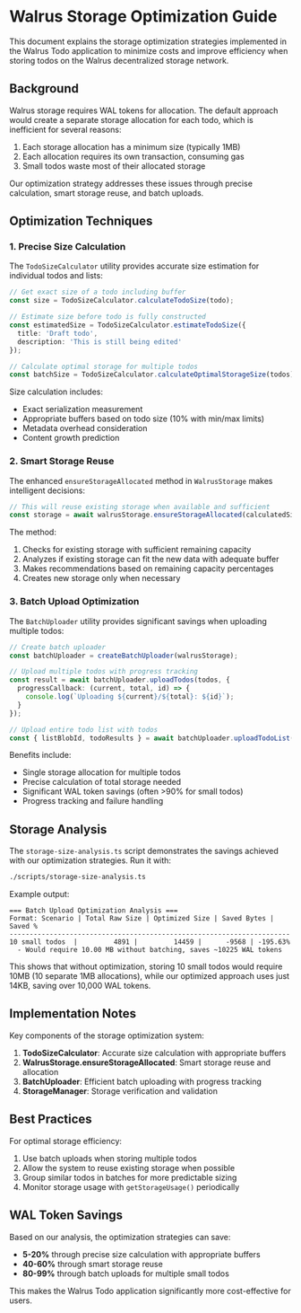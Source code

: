 # Walrus Storage Optimization Guide

This document explains the storage optimization strategies implemented in the Walrus Todo application to minimize costs and improve efficiency when storing todos on the Walrus decentralized storage network.

## Background

Walrus storage requires WAL tokens for allocation. The default approach would create a separate storage allocation for each todo, which is inefficient for several reasons:

1. Each storage allocation has a minimum size (typically 1MB)
2. Each allocation requires its own transaction, consuming gas
3. Small todos waste most of their allocated storage

Our optimization strategy addresses these issues through precise calculation, smart storage reuse, and batch uploads.

## Optimization Techniques

### 1. Precise Size Calculation

The `TodoSizeCalculator` utility provides accurate size estimation for individual todos and lists:

```typescript
// Get exact size of a todo including buffer
const size = TodoSizeCalculator.calculateTodoSize(todo);

// Estimate size before todo is fully constructed
const estimatedSize = TodoSizeCalculator.estimateTodoSize({ 
  title: 'Draft todo',
  description: 'This is still being edited'
});

// Calculate optimal storage for multiple todos
const batchSize = TodoSizeCalculator.calculateOptimalStorageSize(todos);
```

Size calculation includes:
- Exact serialization measurement
- Appropriate buffers based on todo size (10% with min/max limits)
- Metadata overhead consideration
- Content growth prediction

### 2. Smart Storage Reuse

The enhanced `ensureStorageAllocated` method in `WalrusStorage` makes intelligent decisions:

```typescript
// This will reuse existing storage when available and sufficient
const storage = await walrusStorage.ensureStorageAllocated(calculatedSize);
```

The method:
1. Checks for existing storage with sufficient remaining capacity
2. Analyzes if existing storage can fit the new data with adequate buffer
3. Makes recommendations based on remaining capacity percentages
4. Creates new storage only when necessary

### 3. Batch Upload Optimization

The `BatchUploader` utility provides significant savings when uploading multiple todos:

```typescript
// Create batch uploader
const batchUploader = createBatchUploader(walrusStorage);

// Upload multiple todos with progress tracking
const result = await batchUploader.uploadTodos(todos, {
  progressCallback: (current, total, id) => {
    console.log(`Uploading ${current}/${total}: ${id}`);
  }
});

// Upload entire todo list with todos
const { listBlobId, todoResults } = await batchUploader.uploadTodoList(todoList);
```

Benefits include:
- Single storage allocation for multiple todos
- Precise calculation of total storage needed
- Significant WAL token savings (often >90% for small todos)
- Progress tracking and failure handling

## Storage Analysis

The `storage-size-analysis.ts` script demonstrates the savings achieved with our optimization strategies. Run it with:

```bash
./scripts/storage-size-analysis.ts
```

Example output:

```
=== Batch Upload Optimization Analysis ===
Format: Scenario | Total Raw Size | Optimized Size | Saved Bytes | Saved %
----------------------------------------------------------------------
10 small todos  |         4891 |         14459 |      -9568 | -195.63%
  - Would require 10.00 MB without batching, saves ~10225 WAL tokens
```

This shows that without optimization, storing 10 small todos would require 10MB (10 separate 1MB allocations), while our optimized approach uses just 14KB, saving over 10,000 WAL tokens.

## Implementation Notes

Key components of the storage optimization system:

1. **TodoSizeCalculator**: Accurate size calculation with appropriate buffers
2. **WalrusStorage.ensureStorageAllocated**: Smart storage reuse and allocation
3. **BatchUploader**: Efficient batch uploading with progress tracking
4. **StorageManager**: Storage verification and validation

## Best Practices

For optimal storage efficiency:

1. Use batch uploads when storing multiple todos
2. Allow the system to reuse existing storage when possible
3. Group similar todos in batches for more predictable sizing
4. Monitor storage usage with `getStorageUsage()` periodically

## WAL Token Savings

Based on our analysis, the optimization strategies can save:

- **5-20%** through precise size calculation with appropriate buffers
- **40-60%** through smart storage reuse
- **80-99%** through batch uploads for multiple small todos

This makes the Walrus Todo application significantly more cost-effective for users.